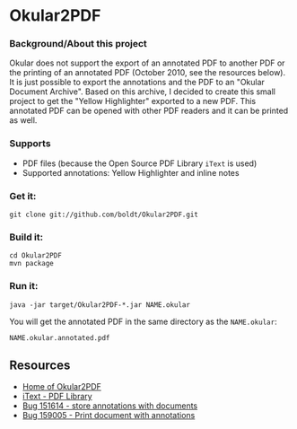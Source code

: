 Okular2PDF
===
### Background/About this project

Okular does not support the export of an annotated PDF to another PDF
or the printing of an annotated PDF (October 2010, see the resources below).
It is just possible to export the annotations and the PDF to an "Okular
Document Archive". Based on this archive, I decided to create this small
project to get the "Yellow Highlighter" exported to a new PDF. This annotated
PDF can be opened with other PDF readers and it can be printed as well.

### Supports

* PDF files (because the Open Source PDF Library `iText` is used)
* Supported annotations: Yellow Highlighter and inline notes

### Get it:

	git clone git://github.com/boldt/Okular2PDF.git

### Build it:

    cd Okular2PDF
    mvn package

### Run it:

	java -jar target/Okular2PDF-*.jar NAME.okular

You will get the annotated PDF in the same directory as the `NAME.okular`:

    NAME.okular.annotated.pdf

Resources
---
  - [Home of Okular2PDF](http://www.dennis-boldt.de/Okular2PDF)
  - [iText - PDF Library](http://itextpdf.com/)
  - [Bug 151614 - store annotations with documents](http://bugs.kde.org/show_bug.cgi?id=151614)
  - [Bug 159005 - Print document with annotations](http://bugs.kde.org/show_bug.cgi?id=159005)


